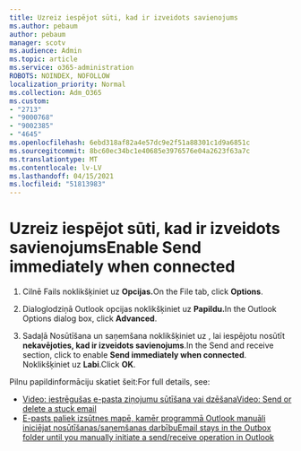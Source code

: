 ```yaml
---
title: Uzreiz iespējot sūti, kad ir izveidots savienojums
ms.author: pebaum
author: pebaum
manager: scotv
ms.audience: Admin
ms.topic: article
ms.service: o365-administration
ROBOTS: NOINDEX, NOFOLLOW
localization_priority: Normal
ms.collection: Adm_O365
ms.custom:
- "2713"
- "9000768"
- "9002385"
- "4645"
ms.openlocfilehash: 6ebd318af82a4e57dc9e2f51a88301c1d9a6851c
ms.sourcegitcommit: 8bc60ec34bc1e40685e3976576e04a2623f63a7c
ms.translationtype: MT
ms.contentlocale: lv-LV
ms.lasthandoff: 04/15/2021
ms.locfileid: "51813983"
---
```

# <a name="enable-send-immediately-when-connected"></a><span data-ttu-id="bd95e-102">Uzreiz iespējot sūti, kad ir izveidots savienojums</span><span class="sxs-lookup"><span data-stu-id="bd95e-102">Enable Send immediately when connected</span></span>
 
1. <span data-ttu-id="bd95e-103">Cilnē Fails noklikšķiniet uz **Opcijas.**</span><span class="sxs-lookup"><span data-stu-id="bd95e-103">On the File tab, click **Options**.</span></span>

2. <span data-ttu-id="bd95e-104">Dialoglodziņā Outlook opcijas noklikšķiniet uz **Papildu.**</span><span class="sxs-lookup"><span data-stu-id="bd95e-104">In the Outlook Options dialog box, click **Advanced**.</span></span>

3. <span data-ttu-id="bd95e-105">Sadaļā Nosūtīšana un saņemšana noklikšķiniet uz , lai iespējotu nosūtīt **nekavējoties, kad ir izveidots savienojums**.</span><span class="sxs-lookup"><span data-stu-id="bd95e-105">In the Send and receive section, click to enable **Send immediately when connected**.</span></span> <span data-ttu-id="bd95e-106">Noklikšķiniet uz **Labi**.</span><span class="sxs-lookup"><span data-stu-id="bd95e-106">Click **OK**.</span></span>

<span data-ttu-id="bd95e-107">Pilnu papildinformāciju skatiet šeit:</span><span class="sxs-lookup"><span data-stu-id="bd95e-107">For full details, see:</span></span>
- [<span data-ttu-id="bd95e-108">Video: iestrēgušas e-pasta ziņojumu sūtīšana vai dzēšana</span><span class="sxs-lookup"><span data-stu-id="bd95e-108">Video: Send or delete a stuck email</span></span>](https://support.office.com/article/Video-Send-or-delete-an-email-stuck-in-your-outbox-26d5d34a-4e5f-444a-a9e8-44db04a94dec) 
- [<span data-ttu-id="bd95e-109">E-pasts paliek izsūtnes mapē, kamēr programmā Outlook manuāli iniciējat nosūtīšanas/saņemšanas darbību</span><span class="sxs-lookup"><span data-stu-id="bd95e-109">Email stays in the Outbox folder until you manually initiate a send/receive operation in Outlook</span></span>](https://support.microsoft.com/help/2797572/email-stays-in-the-outbox-folder-until-you-manually-initiate-a-send-re)
